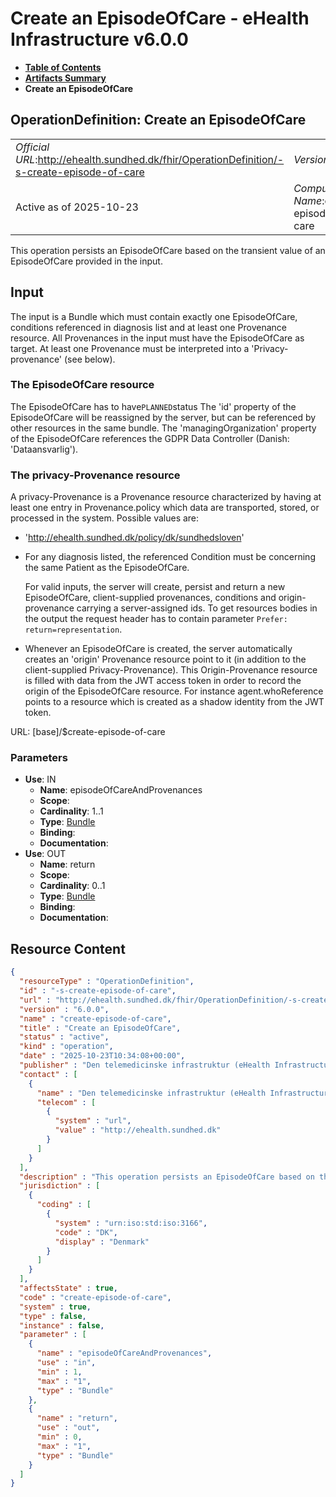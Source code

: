 # Create an EpisodeOfCare - eHealth Infrastructure v6.0.0

* [**Table of Contents**](toc.md)
* [**Artifacts Summary**](artifacts.md)
* **Create an EpisodeOfCare**

## OperationDefinition: Create an EpisodeOfCare 

| | |
| :--- | :--- |
| *Official URL*:http://ehealth.sundhed.dk/fhir/OperationDefinition/-s-create-episode-of-care | *Version*:6.0.0 |
| Active as of 2025-10-23 | *Computable Name*:create-episode-of-care |

 
This operation persists an EpisodeOfCare based on the transient value of an EpisodeOfCare provided in the input. 

## Input

 
The input is a Bundle which must contain exactly one EpisodeOfCare, conditions referenced in diagnosis list and at least one Provenance resource. All Provenances in the input must have the EpisodeOfCare as target. At least one Provenance must be interpreted into a 'Privacy-provenance' (see below). 

### The EpisodeOfCare resource

 
The EpisodeOfCare has to have`PLANNED`status The 'id' property of the EpisodeOfCare will be reassigned by the server, but can be referenced by other resources in the same bundle. The 'managingOrganization' property of the EpisodeOfCare references the GDPR Data Controller (Danish: 'Dataansvarlig'). 

### The privacy-Provenance resource

 
A privacy-Provenance is a Provenance resource characterized by having at least one entry in Provenance.policy which data are transported, stored, or processed in the system. Possible values are: 
* 'http://ehealth.sundhed.dk/policy/dk/sundhedsloven'
* For any diagnosis listed, the referenced Condition must be concerning the same Patient as the EpisodeOfCare.


  For valid inputs, the server will create, persist and return a new EpisodeOfCare, client-supplied provenances, conditions and origin-provenance carrying a server-assigned ids. To get resources bodies in the output the request header has to contain parameter `Prefer: return=representation`.
* Whenever an EpisodeOfCare is created, the server automatically creates an 'origin' Provenance resource point to it (in addition to the client-supplied Privacy-Provenance). This Origin-Provenance resource is filled with data from the JWT access token in order to record the origin of the EpisodeOfCare resource. For instance agent.whoReference points to a resource which is created as a shadow identity from the JWT token.
 

URL: [base]/$create-episode-of-care

### Parameters

* **Use**: IN
  * **Name**: episodeOfCareAndProvenances
  * **Scope**: 
  * **Cardinality**: 1..1
  * **Type**: [Bundle](http://hl7.org/fhir/R4/bundle.html)
  * **Binding**: 
  * **Documentation**: 
* **Use**: OUT
  * **Name**: return
  * **Scope**: 
  * **Cardinality**: 0..1
  * **Type**: [Bundle](http://hl7.org/fhir/R4/bundle.html)
  * **Binding**: 
  * **Documentation**: 



## Resource Content

```json
{
  "resourceType" : "OperationDefinition",
  "id" : "-s-create-episode-of-care",
  "url" : "http://ehealth.sundhed.dk/fhir/OperationDefinition/-s-create-episode-of-care",
  "version" : "6.0.0",
  "name" : "create-episode-of-care",
  "title" : "Create an EpisodeOfCare",
  "status" : "active",
  "kind" : "operation",
  "date" : "2025-10-23T10:34:08+00:00",
  "publisher" : "Den telemedicinske infrastruktur (eHealth Infrastructure)",
  "contact" : [
    {
      "name" : "Den telemedicinske infrastruktur (eHealth Infrastructure)",
      "telecom" : [
        {
          "system" : "url",
          "value" : "http://ehealth.sundhed.dk"
        }
      ]
    }
  ],
  "description" : "This operation persists an EpisodeOfCare based on the transient value of an EpisodeOfCare provided in the input.\r\n## Input\r\nThe input is a Bundle which must contain exactly one EpisodeOfCare, conditions referenced in diagnosis list and at least one Provenance resource. All Provenances in the input must have the EpisodeOfCare as target. At least one Provenance must be interpreted into a 'Privacy-provenance' (see below).\r\n### The EpisodeOfCare resource\r\nThe EpisodeOfCare has to have `PLANNED` status \r\nThe 'id' property of the EpisodeOfCare will be reassigned by the server, but can be referenced by other resources in the same bundle. \r\nThe 'managingOrganization' property of the EpisodeOfCare references the GDPR Data Controller (Danish: 'Dataansvarlig').\r\n### The privacy-Provenance resource\r\nA privacy-Provenance is a Provenance resource characterized by having at least one entry in Provenance.policy which data are transported, stored, or processed in the system. Possible values are:\r\n- 'http://ehealth.sundhed.dk/policy/dk/sundhedsloven'\r\n- 'http://ehealth.sundhed.dk/policy/dk/serviceloven'\r\n### Diagnosis referenced Condition resource\r\nFor any diagnosis listed, the referenced Condition must be concerning the same Patient as the EpisodeOfCare.\r\n## Output\r\nFor valid inputs, the server will create, persist and return a new EpisodeOfCare, client-supplied provenances, conditions and origin-provenance carrying a server-assigned ids.\r\nTo get resources bodies in the output the request header has to contain parameter ```Prefer: return=representation```.\r\n## Validation\r\n- Patient.deceased must be false to create episode of care\r\n### The origin-Provenance resource\r\nWhenever an EpisodeOfCare is created, the server automatically creates an 'origin' Provenance resource point to it (in addition to the client-supplied Privacy-Provenance). This Origin-Provenance resource is filled with data from the JWT access token in order to record the origin of the EpisodeOfCare resource. For instance agent.whoReference points to a resource which is created as a shadow identity from the JWT token.\r\n",
  "jurisdiction" : [
    {
      "coding" : [
        {
          "system" : "urn:iso:std:iso:3166",
          "code" : "DK",
          "display" : "Denmark"
        }
      ]
    }
  ],
  "affectsState" : true,
  "code" : "create-episode-of-care",
  "system" : true,
  "type" : false,
  "instance" : false,
  "parameter" : [
    {
      "name" : "episodeOfCareAndProvenances",
      "use" : "in",
      "min" : 1,
      "max" : "1",
      "type" : "Bundle"
    },
    {
      "name" : "return",
      "use" : "out",
      "min" : 0,
      "max" : "1",
      "type" : "Bundle"
    }
  ]
}

```
